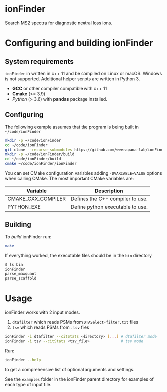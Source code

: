 # ionFinder
Search MS2 spectra for diagnostic neutral loss ions.

# Configuring and building ionFinder

## System requirements
`ionFinder` in written in c++ 11 and be compiled on Linux or macOS. Windows is not supported. Additional helper scripts are written in Python 3.

* **GCC** or other compiler compatible with c++ 11
* **Cmake** (>= 3.9)
* *Python* (> 3.6) with **pandas** package installed.

## Configuring
The following example assumes that the program is being built in `~/code/ionFinder`
```bash
mkdir -p ~/code/ionFinder
cd ~/code/ionFinder
git clone --recurse-submodules https://github.com/weerapana-lab/ionFinder
mkdir -p ~/code/ionFinder/build
cd ~/code/ionFinder/build
cmake ~/code/ionFinder/ionFinder
```

You can set CMake configuration variables adding `-DVARIABLE=VALUE` options when calling CMake. The most important CMake variables are:

| Variable | Description |
| -------- | ----------- |
| CMAKE_CXX_COMPILER | Defines the C++ compiler to use.|
| PYTHON_EXE | Define python executable to use. |

## Building
To *build* ionFinder run:
```bash
make
```

If everything worked, the executable files should be in the `bin` directory
```bash
$ ls bin
ionFinder
parse_maxquant
parse_scaffold
```

# Usage

ionFinder works with 2 input modes.
1. `dtafilter` which reads PSMs from `DTASelect-filter.txt` files
2. `tsv` which reads PSMs from `.tsv` files 

```bash
ionFinder -i dtafilter --citStats <directory> [...] # dtafilter mode
ionFinder -i tsv --citStats <tsv_file>              # tsv mode
```

Run:
```bash
ionFinder --help
```
to get a comprehensive list of optional arguments and settings.

See the `examples` folder in the ionFinder parent directory for examples of each type of input file.
